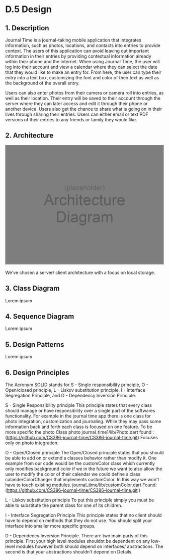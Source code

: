 # D.5 Design


## 1. Description

Journal Time is a journal-taking mobile application that integrates information, such as photos, locations, and contacts into entries to provide context. The users of this application can avoid leaving out important information in their entries by providing contextual information already within their phone and the internet. When using Journal Time, the user will log into their account and view a calendar where they can select the date that they would like to make an entry for. From here, the user can type their entry into a text box, customizing the font and color of their text as well as the background of the overall entry. 


Users can also enter photos from their camera or camera roll into entries, as well as their location. Their entry will be saved to their account through the server where they can later access and edit it through their phone or another device. Users also get the chance to share what is going on in their lives through sharing their entries. Users can either email or text PDF versions of their entries to any friends or family they would like.

## 2. Architecture

<img src="./img/ArchitectureDiagram.jpg" width=680/>

We've chosen a server/ client architecture with a focus on local storage. 

## 3. Class Diagram

Lorem ipsum

## 4. Sequence Diagram

Lorem ipsum

## 5. Design Patterns

Lorem ipsum

## 6. Design Principles

The Acronym SOLID stands for S - Single responsibility principle, O - Open/closed principle, L - Liskov substitution principle, I - Interface Segregation Principle, and D - Dependency Inversion Principle.

S - Single Responsibility principle
This principle states that every class should manage or have responsibility over a single part of the softwares functionality. For example in the journal time app there is one class for photo integration, customization and journaling. While they may pass some information back and forth each class is focused on one feature. To be more specific the photo Class photo journal_time1/lib/Photo.dart
found : (https://github.com/CS386-journal-time/CS386-journal-time.git) 
Focuses only on photo integration.

O - Open/Closed principle
The Open/Closed principle states that you should be able to add on or extend a classes behavior rather than modify it. One example from our code would be the customColor class which currently only modifies background color if we in the future we want to also allow the user to modify the color of their calendar we could define a class calanderColorChanger that implements customColor. In this way we won't have to touch existing modules.
journal_time/lib/customColor.dart
Found: (https://github.com/CS386-journal-time/CS386-journal-time.git ) 

L - Liskov substitution principle
To put this  principle simply you must be able to substitute the parent class for one of its children.

I - Interface Segregation Principle
This principle states that no client should have to depend on methods that they do not use. You should split your interface into smaller more specific groups.

D - Dependency Inversion Principle.
There are two main parts of this principle. First your high level modules shouldnt be dependent on any low-level modules however both should depend on interfaces/ abstractions. The second is that your abstractions shouldn't depend on Details.

